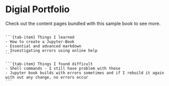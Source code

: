 # Digial Portfolio


Check out the content pages bundled with this sample book to see more.

```{tableofcontents}
```

````{tab-set}
```{tab-item} Things I learned
- How to create a Jupyter-Book
- Essential and advanced markdown 
- Investigating errors using online help
```

```{tab-item} Things I found difficult
- Shell commands - I still have problem with these
- Jupyter book builds with errors sometimes and if I rebuild it again with out any change, no errors occur
```
````